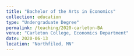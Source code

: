 ```yaml
---
title: "Bachelor of the Arts in Economics"
collection: education
type: "Undergraduate Degree"
permalink: /teaching/2020-carleton-BA
venue: "Carleton College, Economics Department"
date: 2020-06-13
location: "Northfiled, MN"
---
```


<!-- This is a description of a teaching experience. You can use markdown like any other post. -->

<!-- Grades \& Awards
======

Relevant Coursework
======

Thesis
====== -->